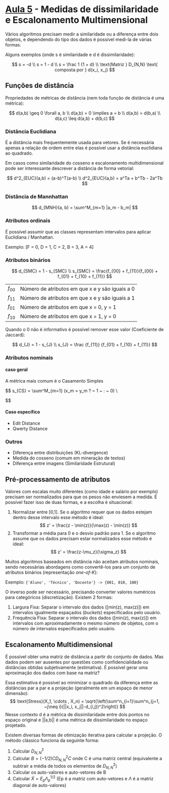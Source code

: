 # [Aula 5](https://youtu.be/u6EwrvsIqB8) - Medidas de dissimilaridade e Escalonamento Multimensional

Vários algoritmos precisam medir a similaridade ou a diferença entre dois objetos, e dependendo do tipo dos dados é possível medi-la de várias formas.

Alguns exemplos (onde s é similaridade e d é dissimilaridade):

$$
    s = -d \\
    s = 1 - d \\
    s = \frac 1 {1 + d} \\
    \text{Matriz } D_{N,N} \text{ composta por } d(x_i, x_j)
$$

## Funções de distância

Propriedades de métricas de distância (nem toda função de distância é uma métrica):

$$
    d(a,b) \geq 0 \forall a, b \\
    d(a,b) = 0 \implies a = b \\
    d(a,b) = d(b,a) \\
    d(a,c) \leq d(a,b) + d(b,c)
$$

### Distância Euclidiana

É a distância mais frequentemente usada para vetores. Se é necessária apenas a relação de ordem entre elas é possível usar a distância euclidiana ao quadrado.

Em casos como similaridade do cosseno e escalonamento multidimensional pode ser interessante descrever a distância de forma vetorial:

$$
    d^2_{EUC}(a,b) = (a-b)^T(a-b) \\
    d^2_{EUC}(a,b) = a^Ta + b^Tb - 2a^Tb
$$

### Distância de Mannhattan

$$
    d_{MNH}(a, b) = \sum^M_{m=1} |a_m - b_m|
$$

### Atributos ordinais

É possível assumir que as classes representam intervalos para aplicar Euclidiana / Manhattan.

Exemplo: [F = 0, D = 1, C = 2, B = 3, A = 4]

### Atributos binários

$$
    d_{SMC} = 1 - s_{SMC} \\
    s_{SMC} = \frac{f_{00} + f_{11}}{f_{00} + f_{01} + f_{10} + f_{11}}
$$

|          |                                                 |
| -------- | ----------------------------------------------- |
| $f_{00}$ | Número de atributos em que x e y são iguais a 0 |
| $f_{11}$ | Número de atributos em que x e y são iguais a 1 |
| $f_{01}$ | Número de atributos em que x = 0, y = 1         |
| $f_{10}$ | Número de atributos em que x = 1, y = 0         |

Quando o 0 não é informativo é possível remover esse valor (Coeficiente de Jaccard):

$$
    d_{J} = 1 - s_{J} \\
    s_{J} = \frac {f_{11}} {f_{01} + f_{10} + f_{11}}
$$

### Atributos nominais

#### caso geral

A métrica mais comum é o Casamento Simples

$$
    s_{CS} = \sum^M_{m=1} (x_m = y_m ? ~ 1 ~ : ~ 0) \\

$$

#### Caso específico

- Edit Distance
- Qwerty Distance

### Outros

- Diferença entre distribuições (KL-divergence)
- Medida do cosseno (comum em mineração de textos)
- Diferença entre imagens (Similaridade Estrutural)

## Pré-processamento de atributos

Valores com escalas muito diferentes (como idade e salário por exemplo) precisam ser normalizados para que os pesos não enviesem a medida. É possível fazer isso de duas formas, e a escolha é situacional:

1. Normalizar entre [0,1]. Se o algoritmo requer que os dados estejam dentro desse intervalo esse método é ideal:
$$
    z' = \frac{z - \min(z)}{\max(z) - \min(z)}
$$
2. Transformar a média para 0 e o desvio padrão para 1. Se o algoritmo assume que os dados precisam estar normalizados esse método é ideal:
$$
    z' = \frac{z-\mu_z}{\sigma_z}
$$

Muitos algoritmos baseados em distância não aceitam atributos nominais, sendo necessárias abordagens como convertê-los para um conjunto de atributos binários (representação *one-of-K*):

Exemplo: `{'Aluno', 'Técnico', 'Docente'} -> {001, 010, 100}`

O inverso pode ser necessário, precisando converter valores numéricos para categóricos (discretização). Existem 2 formas:

1. Largura Fixa: Separar o intervalo dos dados ([min(z), max(z)]) em intervalos igualmente espaçados (*buckets*) especificados pelo usuário.
2. Frequência Fixa: Separar o intervalo dos dados ([min(z), max(z)]) em intervalos com aproximadamente o mesmo número de objetos, com o número de intervalos especificados pelo usuário.

## Escalonamento Multidimensional

É possível obter uma matriz de distância a partir do conjunto de dados. Mas dados podem ser ausentes por questões como confidencialidade ou distâncias obtidas subjetivamente (estimativa). É possível gerar uma aproximação dos dados com base na matriz?

Essa estimativa é possível ao minimizar o quadrado da diferença entre as distâncias par a par e a projeção (geralmente em um espaço de menor dimensão):
$$
    \text{Stress}(X_1, \cdots , X_n) = \sqrt{\left(\sum^n_{i=1}\sum^n_{j=1, ~j\neq i}(||x_i, x_j||-d_{i,j})^2\right)}
$$
Nesse contexto d é a métrica de dissimilaridade entre dois pontos no espaço original e ||a,b|| é uma métrica de dissimilaridade no espaço projetado.

Existem diversas formas de otimização iterativa para calcular a projeção. O método clássico funciona da seguinte forma:

1. Calcular $D^2_{N,N}$
2. Calcular $B = (-1 / 2)CD^2_{N,N}C$ onde C é uma matriz central (equivalente a subtrair a média de todos os elementos de $D^2_{N,N}$)
3. Calcular os auto-valores e auto-vetores de B
4. Calcular $\tilde{X} = E_p\Lambda_p^{1/2}$ (Ep é a matriz com auto-vetores e $\Lambda$ é a matriz diagonal de auto-valores)

